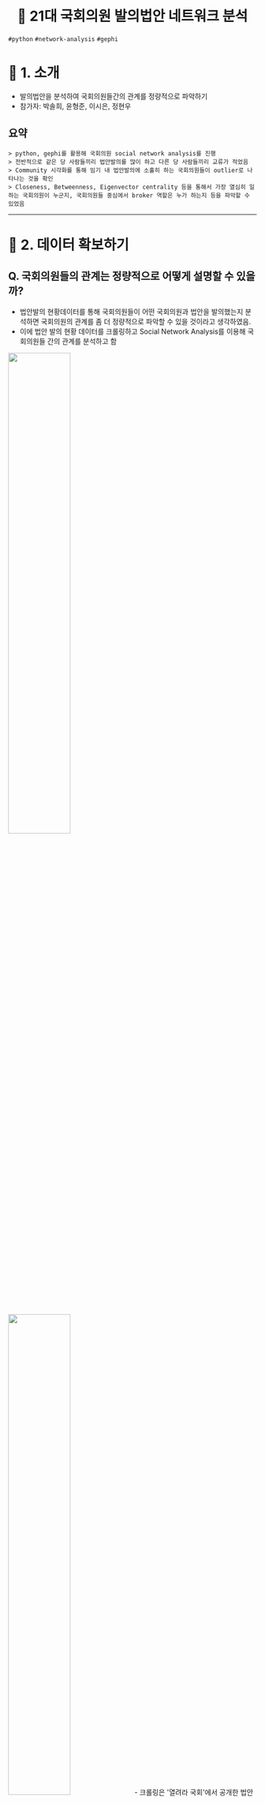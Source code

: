 <h1 align="center"><strong>🔎 21대 국회의원 발의법안 네트워크 분석</strong></h3>

`#python` `#network-analysis` `#gephi`

# 🚦 1. 소개
- 발의법안을 분석하여 국회의원들간의 관계를 정량적으로 파악하기
- 참가자: 박솔희, 윤형준, 이시은, 정현우
## 요약
```
> python, gephi를 활용해 국회의원 social network analysis를 진행
> 전반적으로 같은 당 사람들끼리 법안발의를 많이 하고 다른 당 사람들끼리 교류가 적었음
> Community 시각화를 통해 임기 내 법안발의에 소홀히 하는 국회의원들이 outlier로 나타나는 것을 확인
> Closeness, Betweenness, Eigenvector centrality 등을 통해서 가장 열심히 일하는 국회의원이 누군지, 국회의원들 중심에서 broker 역할은 누가 하는지 등을 파악할 수 있었음
```

--- 

# 🚦 2. 데이터 확보하기

## Q. 국회의원들의 관계는 정량적으로 어떻게 설명할 수 있을까?
- 법안발의 현황데이터를 통해 국회의원들이 어떤 국회의원과 법안을 발의했는지 분석하면 국회의원의 관계를 좀 더 정량적으로 파악할 수 있을 것이라고 생각하였음.
- 이에 법안 발의 현황 데이터를 크롤링하고 Social Network Analysis를 이용해 국회의원들 간의 관계를 분석하고 함

<img src="data/열려라국회 메인.png" width="50%" height="50%"> 
<img src="data/사이트_법안 크롤링.png" width="50%" height="50%"> 
- 크롤링은 '열려라 국회'에서 공개한 법안내용을 활용하였음.

--- 

# 🚦 3. 전반적 네트워크 분석
### 3-1) Node, Edge 정의
- Node: 국회의원 295명을 활용함 (크롤링 당시 2020.2월 당시 20대 국회의원이 295명)
- Edge: 함께 발의한 법안이 존재하는 경우에 edge를 생성해주었고, 법안 개수에 따라 Weight를 주었음.
- python으로 법안 데이터를 network 분석용 dataframe으로 바꾸고 Gephi로 분석하였다.

### 3-2) Degree distribution
- Average Degree가 277.65로 나왔다. 
- Node의 개수가 295인 것을 고려하면 대부분의 의원들이 최소 1번 공동발의한 것을 알 수 있다.

### 3-3) Density, Diameter
- Density, Diameter 각각 0.941, 2가 나왔다. 
- Density가 1에 가깝게 나온 것을 보면 대부분의 의원들이 공동발의를 한 번씩은 진행한 것으로 해석가능하다. 
- 또한 node들이 대부분 연결되어 있기 때문에 diameter값이 2가 나왔다.

### 3-4) Network Outliers
- 전체적인 network는 밑의 그림과 같다.
![](https://github.com/hw79chopin/National-Assembly-member-recommender/blob/master/data/%EA%B7%B8%EB%9E%98%ED%94%84_%EC%A0%84%EC%B2%B4.png?raw=true)

- 왼쪽에 허윤정 의원이 맨 왼쪽에 있다. 왜 community에 속하지 못하고 따로 떨어졌는지 확인해본 결과, 허윤정 의원이 20대 국회에서 발의한 법안이 3건밖에 되지 않았다.
- 다른 Node와 connection이 충분하지 못하였기 때문에 혼자 멀리 떨어져있게 된 것.(의원들 평균 발의법안 899건)
![](https://github.com/hw79chopin/National-Assembly-member-recommender/blob/master/data/Network%20Outliers.png?raw=true)
- community에서 먼 9명의 국회의원들의 평균법안 살펴본 결과 144개였다. 전체 평균의 1/8 수준이어서 커뮤니티에서 멀어진 것으로 확인된다.

### 3-5) Network Communities
![](https://github.com/hw79chopin/National-Assembly-member-recommender/blob/master/data/Network%20Community.png?raw=true)
- 아웃라이어를 제거한 network를 보면 다음과 같이 크게 4가지 community가 있다.
- 더불어민주당, 미래통합당, 민생당, 정의당이 community를 구성하고 있다.
- 4개의 community 중에서는 미래통합당이 다른 community와는 멀리 떨어져 있는 모습을 확인할 수 있다.

<img src="https://github.com/hw79chopin/National-Assembly-member-recommender/blob/master/data/%EC%9D%B4%EC%B0%AC%EC%97%B4%EC%9D%98%EC%9B%90.png?raw=true" align="center" width="50%"/>

- 이찬열 의원은 미래통합당임에도 불구하고 더불어민주당, 민생당 community에 위치한다.
- 이찬열 의원은 선거 당시 더불어민주당 소속으로 당선된 뒤, 이후 당적을 2020년에 미래통합당으로 옮겼다. 그렇기에 더불어민주당 community에 가깝다.

<img src="https://github.com/hw79chopin/National-Assembly-member-recommender/blob/master/data/%EA%B7%B8%EB%9E%98%ED%94%84_%EC%9E%90%EC%9C%A0%ED%86%B5%ED%95%A9%EB%8B%B9%20%EC%AA%BD.png?raw=true" align="center" width="50%"/>

- 미래통합당 community쪽에는 미래통합당, 무소속, 미래한국당 의원들이 섞여있다.
- 미래한국당이 미래통합당의 위성정당이이기에 같은 community에 속해있는 것을 확인할 수 있다.

---

# 🚦 4. Centrality 위주로 살펴보기
> ### Degree Centrality
> - Degree Centrality는 직접 연결되어 있는 node의 수를 의미한다.
> - 높으면 영향력이 크다고 말할 수 잇다.
> - density에서 확인한 바와 같이 degree가 전반적으로 높다.
> - 그 중에서 degree가 높은 의원을 살펴보면 김관영(바른미래당 원내대표), 박주선(국회부의장), 주승용(국회부의장), 이동섭(바른미래당 원내대표 권한대행) 등 국회에서 영향력이 큰 의원들이었다.
> - 가장 높은 degree를 가지는 이개호, 이찬열 의원은 뒤에서 확인하겠지만 다른 centrality도 높다.

> ### Betweenness Centrality
> <img src="https://github.com/hw79chopin/National-Assembly-member-recommender/blob/master/data/betweenness%20centrality%20%EC%8B%9D.png?raw=true" alt="alt text" width="200"/> <br> where, gjk = the number of geodesics connecting jk, gjk(i)= the number that actor i is on  
> - Betweenness Centrality는 각 노드 사이의 최단거리 중 특정 노드를 지나가는 비율을 의미한다.   
> - 즉, broker 역할을 한다고 말할 수 있다. <br>
>  <img src="https://github.com/hw79chopin/National-Assembly-member-recommender/blob/master/data/betweenness%20centrality.png?raw=true" alt="alt text" width="400"/>  <br>
> - Betweenness Centrality가 가장 높은 의원은 이개호(더불어민주당), 이찬열(미래통합당)의원이다.  
> - 이 두 의원들이 다른 정당 사람들과도 활발하게 법안을 발의하는 broker의 역할을 하고 있다.

> ### Closeness Centrality
> <img src="https://github.com/hw79chopin/National-Assembly-member-recommender/blob/master/data/closeness%20centrality%20%EC%8B%9D.png?raw=true" alt="alt text" width="200"/> <br> where, d(i,j) = the shortest path from i to j
> - Closeness Centrality는 특정 node에서 다른 node까지의 최단거리의 역수의 합이다.
> - 모든 node까지 가장 빨리 도달할 수 있는 node에 가중치를 두는 방법이다.
> - Closeness Centrality가 높은 node는 정보 확산에 중요한 역할을 한다고 볼 수 있다.
> - 대부분의 의원들 Closeness Centrality가 높다. 그 중에서 유난히 높은 의원들을 정리하자면 다음과 같다. (당명 가나다순)
>   - 더불어민주당: 이개호, 이찬열, 변재일
>   - 미래통합당: 김삼화, 이동섭, 이명수
>   - 민생당: 조배숙, 주승용, 최경환, 최도자, 황주홍, 김관영, 김경진, 박주선, 김동철
> - 위 의원들은 국회에서 법안의 확산에 중요한 역할을 한다고 볼 수 있으며, 특히 민생당 (전 바른미래당) 의원들이 많은 것으로 보아 바른미래당의 중도보수 성격으로 진보와 보수 사이에서 법안 확산의 역할을 많이 맡았다고 생각한다.


> ### Eigenvector centrality 
> <img src="https://github.com/hw79chopin/National-Assembly-member-recommender/blob/master/data/Eigenvector%20closeness%20%EC%8B%9D.png?raw=true" alt="alt text" width="200"/>   <br>
> - Eigenvector centrality는 degree가 높은 이웃들을 많이 가질수록 가중치를 주는 방식이다.  
> - Eigenvector centrality가 높으면 중요한 사람들과의 연결관계가 많다고 볼 수 있다.  
> - Eigenvector centrality가 높은 의원들을 정리하자면 다음과 같다. (당명 가나다순)   
>   - 더불어민주당: 이개호, 이찬열, 변재일    
>   - 미래통합당: 김삼화, 이동섭, 이명수    
>   - 민생당: 조배숙, 주승용, 최경환, 최도자, 황주홍, 김관영, 김경진, 박주선, 김동철    
> - Closeness centrality가 높은 의원들이 Eigenvector centrality도 높게 나왔다.    
> - 이는 법안 확산에 기여를 많이 하는 의원들이 국회 법안 발의에서 중요한 사람들과도 많이 연결되어 있다고 해석할 수 있다.  

---

# 🚦 5. 한계
- '열려라 국회' 사이트도 [의안정보시스템](https://likms.assembly.go.kr/bill/main.do)에서 크롤링해오는 것이어서 간혹 크롤링 오류로 깨진 글자들이 발견되기도 하였음. 즉, 모든 법안 데이터를 오롯이 크롤링하기에는 무리가 있었음.
-  허윤정 의원이 20대 국회에서 발의한 법안은 총 27건인데  '열러라 국회'에는 3건밖에 크롤링되지 않는 등 데이터가 완벽하지 못했음.

---

# 🚦 6. 각 파일들 설명
> [crawler.py](https://github.com/hw79chopin/National-assembly-member-Network-anaylsis/blob/master/crawler.py): '열려라 국회' 사이트 크롤링 코드

<h3 align="center"><strong>끗! 🙌</strong></h3>
